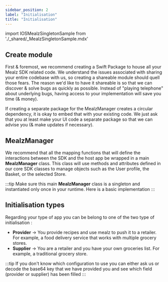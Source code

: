 ```yaml
---
sidebar_position: 2
label: "Initialisation"
title: "Initialisation"
---
```


import IOSMealzSingletonSample from './_shared/_MealzSingletonSample.mdx'

## Create module

First & foremost, we recommend creating a Swift Package to house all your Mealz SDK related code.
We understand the issues associated with sharing your entire codebase with us, so creating a shareable module should quell those fears.
The reason we'd like to have it shareable is so that we can discover & solve bugs as quickly as possible.
Instead of "playing telephone" about underlying bugs, having access to your implementation will save you time (& money).

If creating a separate package for the MealzManager creates a circular dependency, it is okay to embed that with your existing code.
We just ask that you at least make your UI code a separate package so that we can advise you (& make updates if necessary).

## MealzManager

We recommend that all the mapping functions that will define the interactions between the SDK and
the host app be wrapped in a main **MealzManager** class.
This class will use methods and attributes defined in our core SDK classes to manage objects such
as the User profile, the Basket, or the selected Store.

:::tip
Make sure this main **MealzManager** class is a singleton and instantiated only once in your runtime.
Here
is a basic implementation
:::

<IOSMealzSingletonSample></IOSMealzSingletonSample>

## Initialisation types

Regarding your type of app you can be belong to one of the two type of initialisation :
  - **Provider** -> You provide recipes and use mealz to push it to a retailer. For example, a food delivery service that works with multiple grocery stores. 
  - **Supplier** -> You are a retailer and you have your own groceries list. For example, a traditional grocery store. 

:::tip
If you don't know which configuration to use you can either ask us or decode the base64 key
that we have provided you and see which field (provider or supplier) has been filled
:::


